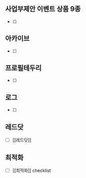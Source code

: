 

## 사업부제안 이벤트 상품 9종
- [ ] 

## 아카이브
- [ ]  

## 프로필테두리
- [ ]  


## 로그
- [ ]  


## 레드닷
- [ ]  [[레드닷]]


## 최적화
- [ ] [[최적화]] checklist